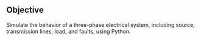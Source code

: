## Objective
Simulate the behavior of a three-phase electrical system, including source, transmission lines, load, and faults, using Python.
